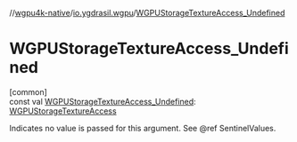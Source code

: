 //[wgpu4k-native](../../index.md)/[io.ygdrasil.wgpu](index.md)/[WGPUStorageTextureAccess_Undefined](-w-g-p-u-storage-texture-access_-undefined.md)

# WGPUStorageTextureAccess_Undefined

[common]\
const val [WGPUStorageTextureAccess_Undefined](-w-g-p-u-storage-texture-access_-undefined.md): [WGPUStorageTextureAccess](-w-g-p-u-storage-texture-access/index.md)

Indicates no value is passed for this argument. See @ref SentinelValues.
